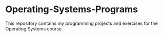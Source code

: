 # Operating-Systems-Programs

This repository contains my programming projects and exercises for the Operating Systems course.
